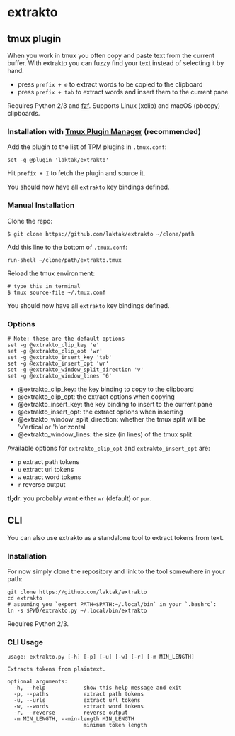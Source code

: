 
# extrakto

## tmux plugin

When you work in tmux you often copy and paste text from the current buffer. With extrakto you can fuzzy find your text instead of selecting it by hand.

- press `prefix + e` to extract words to be copied to the clipboard
- press `prefix + tab` to extract words and insert them to the current pane

Requires Python 2/3 and [fzf](https://github.com/junegunn/fzf). Supports Linux (xclip) and macOS (pbcopy) clipboards.

### Installation with [Tmux Plugin Manager](https://github.com/tmux-plugins/tpm) (recommended)

Add the plugin to the list of TPM plugins in `.tmux.conf`:

    set -g @plugin 'laktak/extrakto'

Hit `prefix + I` to fetch the plugin and source it.

You should now have all `extrakto` key bindings defined.

### Manual Installation

Clone the repo:

    $ git clone https://github.com/laktak/extrakto ~/clone/path

Add this line to the bottom of `.tmux.conf`:

    run-shell ~/clone/path/extrakto.tmux

Reload the tmux environment:

    # type this in terminal
    $ tmux source-file ~/.tmux.conf

You should now have all `extrakto` key bindings defined.

### Options

```
# Note: these are the default options
set -g @extrakto_clip_key 'e'
set -g @extrakto_clip_opt 'wr'
set -g @extrakto_insert_key 'tab'
set -g @extrakto_insert_opt 'wr'
set -g @extrakto_window_split_direction 'v'
set -g @extrakto_window_lines '6'
```
- @extrakto_clip_key: the key binding to copy to the clipboard
- @extrakto_clip_opt: the extract options when copying
- @extrakto_insert_key: the key binding to insert to the current pane
- @extrakto_insert_opt: the extract options when inserting
- @extrakto_window_split_direction: whether the tmux split will be 'v'ertical or 'h'orizontal
- @extrakto_window_lines: the size (in lines) of the tmux split

Available options for `extrakto_clip_opt` and `extrakto_insert_opt` are:
- `p` extract path tokens
- `u` extract url tokens
- `w` extract word tokens
- `r` reverse output

**tl;dr**: you probably want either `wr` (default) or `pur`.

## CLI

You can also use extrakto as a standalone tool to extract tokens from text.

### Installation

For now simply clone the repository and link to the tool somewhere in your path:

```
git clone https://github.com/laktak/extrakto
cd extrakto
# assuming you `export PATH=$PATH:~/.local/bin` in your `.bashrc`:
ln -s $PWD/extrakto.py ~/.local/bin/extrakto
```

Requires Python 2/3.

### CLI Usage

```
usage: extrakto.py [-h] [-p] [-u] [-w] [-r] [-m MIN_LENGTH]

Extracts tokens from plaintext.

optional arguments:
  -h, --help            show this help message and exit
  -p, --paths           extract path tokens
  -u, --urls            extract url tokens
  -w, --words           extract word tokens
  -r, --reverse         reverse output
  -m MIN_LENGTH, --min-length MIN_LENGTH
                        minimum token length
```
